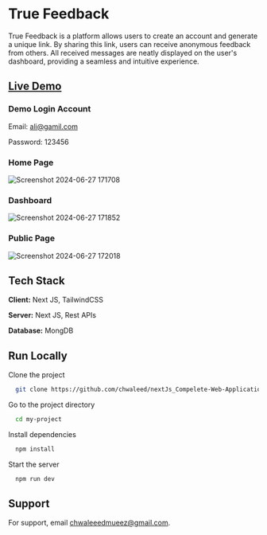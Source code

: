 
# True Feedback

True Feedback is a platform allows users to create an account and generate a unique link. By sharing this link, users can receive anonymous feedback from others. All received messages are neatly displayed on the user's dashboard, providing a seamless and intuitive experience.

## [Live Demo](https://randomfeedback.netlify.app/)

### Demo Login Account
Email: ali@gamil.com

Password: 123456

### Home Page
![Screenshot 2024-06-27 171708](https://github.com/chwaleed/nextJs_Compelete-Web-Application/assets/150054046/a753222d-2370-471f-8695-b83949252094)
### Dashboard
![Screenshot 2024-06-27 171852](https://github.com/chwaleed/nextJs_Compelete-Web-Application/assets/150054046/ad91e974-9d3b-40cc-935a-9a23cfa4b694)
### Public Page
![Screenshot 2024-06-27 172018](https://github.com/chwaleed/nextJs_Compelete-Web-Application/assets/150054046/58347d34-84f3-4e0e-b3cb-ec109bfb4b9a)

## Tech Stack

**Client:** Next JS, TailwindCSS

**Server:** Next JS, Rest APIs

**Database:** MongDB


## Run Locally

Clone the project

```bash
  git clone https://github.com/chwaleed/nextJs_Compelete-Web-Application
```

Go to the project directory

```bash
  cd my-project
```

Install dependencies

```bash
  npm install
```

Start the server

```bash
  npm run dev
```
## Support

For support, email chwaleeedmueez@gmail.com.
